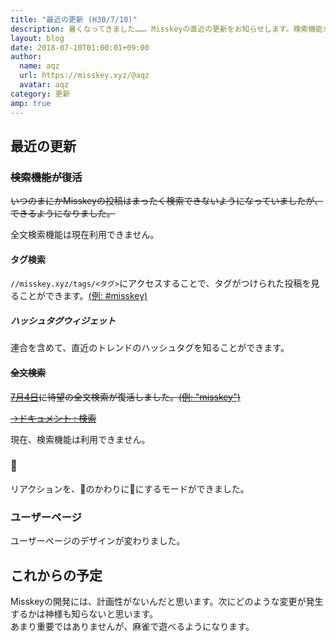 ```yaml
---
title: "最近の更新 (H30/7/10)"
description: 暑くなってきました……。Misskeyの直近の更新をお知らせします。検索機能が充実しました。
layout: blog
date: 2018-07-10T01:00:01+09:00
author:
  name: aqz
  url: https://misskey.xyz/@aqz
  avatar: aqz
category: 更新
amp: true
---
```

## 最近の更新

### ~~検索機能が復活~~

~~いつのまにかMisskeyの投稿はまったく検索できないようになっていましたが、できるようになりました。~~

全文検索機能は現在利用できません。

#### タグ検索

`//misskey.xyz/tags/<タグ>`にアクセスすることで、タグがつけられた投稿を見ることができます。[(例: #misskey)](https://misskey.xyz/tags/misskey)

##### ハッシュタグウィジェット

連合を含めて、直近のトレンドのハッシュタグを知ることができます。

#### ~~全文検索~~

~~[7月4日](https://misskey.xyz/notes/5b3cbde4ac2b1f31035b9230)に待望の全文検索が復活しました。[(例: "misskey")](https://misskey.xyz/search?q=misskey)~~

~~[→ドキュメント : 検索](https://misskey.xyz/docs/ja/search)~~

現在、検索機能は利用できません。

### 🍣

リアクションを、🍮のかわりに🍣にするモードができました。

### ユーザーページ

ユーザーページのデザインが変わりました。

## これからの予定

Misskeyの開発には、計画性がないんだと思います。次にどのような変更が発生するかは神様も知らないと思います。  
あまり重要ではありませんが、麻雀で遊べるようになります。
